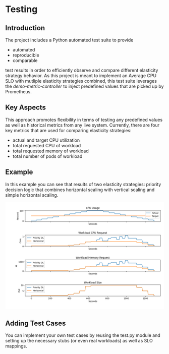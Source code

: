 # Testing


## Introduction
The project includes a Python automated test suite to provide

- automated
- reproducible
- comparable

test results in order to efficiently observe and compare different elasticity strategy behavior. As this project is meant to implement an Average CPU SLO with mutliple elasticity strategies combined, this test suite leverages the *demo-metric-controller* to inject predefined values that are picked up by Prometheus.

## Key Aspects

This approach promotes flexibility in terms of testing any predefined values as well as historical metrics from any live system. Currently, there are four key metrics that are used for comparing elasticity strategies:

- actual and target CPU utilization
- total requested CPU of workload
- total requested memory of workload
- total number of pods of workload

## Example

In this example you can see that results of two elasticity strategies: priority decision logic that combines horizontal scaling with vertical scaling and simple horizontal scaling.

![plot](./result/priority_horizontal.png)

## Adding Test Cases

You can implement your own test cases by reusing the test.py module and setting up the necessary stubs (or even real workloads) as well as SLO mappings.
